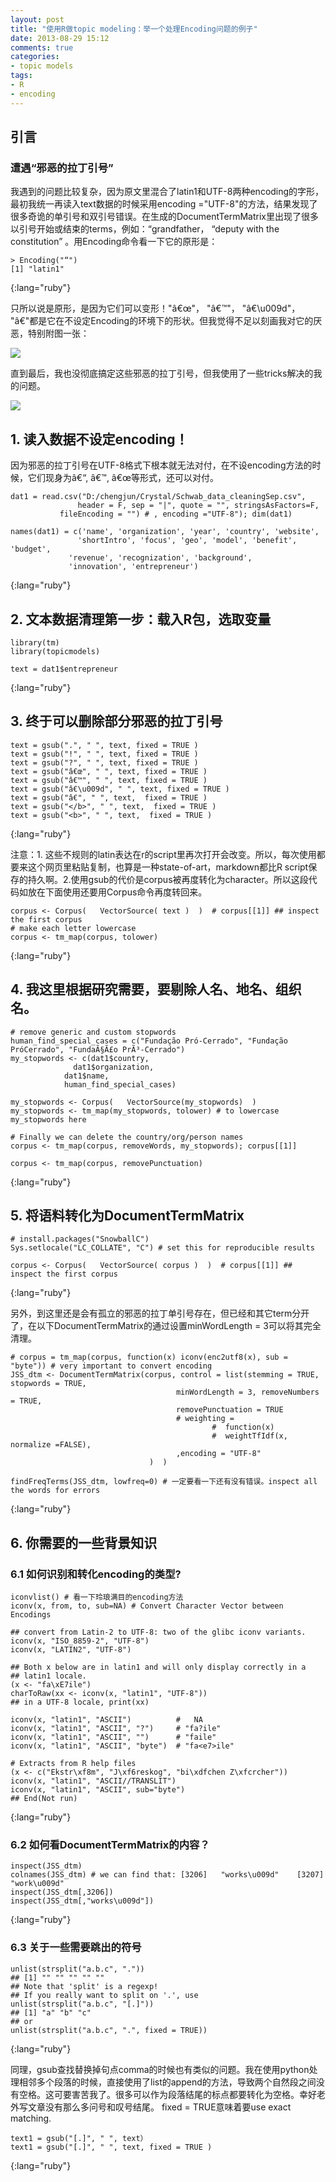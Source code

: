 ```yaml
---
layout: post
title: "使用R做topic modeling：举一个处理Encoding问题的例子"
date: 2013-08-29 15:12
comments: true
categories: 
- topic models
tags:
- R
- encoding
---
```



## 引言

### 遭遇“邪恶的拉丁引号”

我遇到的问题比较复杂，因为原文里混合了latin1和UTF-8两种encoding的字形，最初我统一再读入text数据的时候采用encoding ="UTF-8"的方法，结果发现了很多奇诡的单引号和双引号错误。在生成的DocumentTermMatrix里出现了很多以引号开始或结束的terms，例如：“grandfather， “deputy with the constitution” 。用Encoding命令看一下它的原形是：

	> Encoding("“")
	[1] "latin1"
{:lang="ruby"}

只所以说是原形，是因为它们可以变形！"â€œ"， "â€™"， "â€\u009d"， "â€"都是它在不设定Encoding的环境下的形状。但我觉得不足以刻画我对它的厌恶，特别附图一张：

![](http://farm6.staticflickr.com/5521/9621347348_c9b66db982_o.png)

直到最后，我也没彻底搞定这些邪恶的拉丁引号，但我使用了一些tricks解决的我的问题。

![](http://farm4.staticflickr.com/3703/9618226049_b87d57c266.jpg)

## 1. 读入数据不设定encoding！

因为邪恶的拉丁引号在UTF-8格式下根本就无法对付，在不设encoding方法的时候，它们现身为â€“, â€™, â€œ等形式，还可以对付。

	dat1 = read.csv("D:/chengjun/Crystal/Schwab_data_cleaningSep.csv",
	               header = F, sep = "|", quote = "", stringsAsFactors=F,
			   fileEncoding = "") # , encoding ="UTF-8"); dim(dat1)
	
	names(dat1) = c('name', 'organization', 'year', 'country', 'website', 
			       'shortIntro', 'focus', 'geo', 'model', 'benefit', 'budget',
				 'revenue', 'recognization', 'background',
				 'innovation', 'entrepreneur')
{:lang="ruby"}

## 2. 文本数据清理第一步：载入R包，选取变量

	library(tm)
	library(topicmodels)
	
	text = dat1$entrepreneur
{:lang="ruby"}

## 3. 终于可以删除部分邪恶的拉丁引号

	text = gsub(".", " ", text, fixed = TRUE )
	text = gsub("!", " ", text, fixed = TRUE )
	text = gsub("?", " ", text, fixed = TRUE )
	text = gsub("â€œ", " ", text, fixed = TRUE )
	text = gsub("â€™", " ", text, fixed = TRUE )
	text = gsub("â€\u009d", " ", text, fixed = TRUE )
	text = gsub("â€", " ", text,  fixed = TRUE )
	text = gsub("</b>", " ", text,  fixed = TRUE )
	text = gsub("<b>", " ", text,  fixed = TRUE )
{:lang="ruby"}

注意：1. 这些不规则的latin表达在r的script里再次打开会改变。所以，每次使用都要来这个网页里粘贴复制，也算是一种state-of-art，markdown都比R script保存的持久啊。2.使用gsub的代价是corpus被再度转化为character。所以这段代码如放在下面使用还要用Corpus命令再度转回来。
	
	corpus <- Corpus(   VectorSource( text )  )  # corpus[[1]] ## inspect the first corpus
	# make each letter lowercase
	corpus <- tm_map(corpus, tolower) 
{:lang="ruby"}

## 4. 我这里根据研究需要，要剔除人名、地名、组织名。	

	# remove generic and custom stopwords
	human_find_special_cases = c("Fundação Pró-Cerrado", "Fundação PróCerrado", "FundaÃ§Ã£o PrÃ³-Cerrado")
	my_stopwords <- c(dat1$country, 
			      dat1$organization,
				dat1$name,
				human_find_special_cases)
	
	my_stopwords <- Corpus(   VectorSource(my_stopwords)  )
	my_stopwords <- tm_map(my_stopwords, tolower) # to lowercase my_stopwords here
	
	# Finally we can delete the country/org/person names
	corpus <- tm_map(corpus, removeWords, my_stopwords); corpus[[1]]
	 
	corpus <- tm_map(corpus, removePunctuation)
{:lang="ruby"}
	
## 5. 将语料转化为DocumentTermMatrix
 
	# install.packages("SnowballC")
	Sys.setlocale("LC_COLLATE", "C") # set this for reproducible results
	
	corpus <- Corpus(   VectorSource( corpus )  )  # corpus[[1]] ## inspect the first corpus
{:lang="ruby"}

另外，到这里还是会有孤立的邪恶的拉丁单引号存在，但已经和其它term分开了，在以下DocumentTermMatrix的通过设置minWordLength = 3可以将其完全清理。	

	# corpus = tm_map(corpus, function(x) iconv(enc2utf8(x), sub = "byte")) # very important to convert encoding
	JSS_dtm <- DocumentTermMatrix(corpus, control = list(stemming = TRUE,  stopwords = TRUE,
									     minWordLength = 3, removeNumbers = TRUE,
									     removePunctuation = TRUE
									     # weighting =
	                                         	 #	function(x)
	                                        	 #	weightTfIdf(x, normalize =FALSE),
	                                     ,encoding = "UTF-8"
	                               )  )
	
	findFreqTerms(JSS_dtm, lowfreq=0) # 一定要看一下还有没有错误。inspect all the words for errors
{:lang="ruby"}
	
## 6. 你需要的一些背景知识

### 6.1 如何识别和转化encoding的类型?

	iconvlist() # 看一下玲琅满目的encoding方法
	iconv(x, from, to, sub=NA) # Convert Character Vector between Encodings

	## convert from Latin-2 to UTF-8: two of the glibc iconv variants.
	iconv(x, "ISO_8859-2", "UTF-8")
	iconv(x, "LATIN2", "UTF-8")
	
	## Both x below are in latin1 and will only display correctly in a
	## latin1 locale.
	(x <- "fa\xE7ile")
	charToRaw(xx <- iconv(x, "latin1", "UTF-8"))
	## in a UTF-8 locale, print(xx)
	
	iconv(x, "latin1", "ASCII")          #   NA
	iconv(x, "latin1", "ASCII", "?")     # "fa?ile"
	iconv(x, "latin1", "ASCII", "")      # "faile"
	iconv(x, "latin1", "ASCII", "byte")  # "fa<e7>ile"
	
	# Extracts from R help files
	(x <- c("Ekstr\xf8m", "J\xf6reskog", "bi\xdfchen Z\xfcrcher"))
	iconv(x, "latin1", "ASCII//TRANSLIT")
	iconv(x, "latin1", "ASCII", sub="byte")
	## End(Not run)
{:lang="ruby"}

### 6.2 如何看DocumentTermMatrix的内容？
	inspect(JSS_dtm)
	colnames(JSS_dtm) # we can find that: [3206]   "works\u009d"    [3207]      "work\u009d"
	inspect(JSS_dtm[,3206])
	inspect(JSS_dtm[,"works\u009d"])
{:lang="ruby"}

### 6.3 关于一些需要跳出的符号

	unlist(strsplit("a.b.c", "."))
	## [1] "" "" "" "" ""
	## Note that 'split' is a regexp!
	## If you really want to split on '.', use
	unlist(strsplit("a.b.c", "[.]"))
	## [1] "a" "b" "c"
	## or
	unlist(strsplit("a.b.c", ".", fixed = TRUE))
{:lang="ruby"}

同理，gsub查找替换掉句点comma的时候也有类似的问题。我在使用python处理相邻多个段落的时候，直接使用了list的append的方法，导致两个自然段之间没有空格。这可要害苦我了。很多可以作为段落结尾的标点都要转化为空格。幸好老外写文章没有那么多问号和叹号结尾。
fixed = TRUE意味着要use exact matching.

	text1 = gsub("[.]", " ", text）
	text1 = gsub("[.]", " ", text, fixed = TRUE )
{:lang="ruby"}